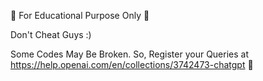 🚫 For Educational Purpose Only 🚫

Don't Cheat Guys :)

Some Codes May Be Broken. So, Register your Queries at https://help.openai.com/en/collections/3742473-chatgpt 👾
